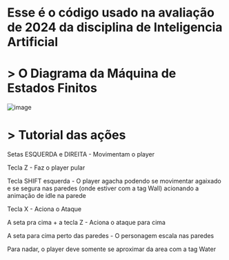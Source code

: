 # Esse é o código usado na avaliação de 2024 da disciplina de Inteligencia Artificial #
# > O Diagrama da Máquina de Estados Finitos # 
![image](https://github.com/EddieDuda/Avalia-o-2024/assets/111926934/33009fb7-b73a-445b-b089-9e42147d8f1c)

# > Tutorial das ações # 
  Setas ESQUERDA e DIREITA - Movimentam o player
  
  Tecla Z - Faz o player pular
  
  Tecla SHIFT esquerda - O player agacha podendo se movimentar agaixado e se segura nas paredes (onde estiver com a tag Wall) acionando a animação de idle na parede
  
  Tecla X - Aciona o Ataque
  
  A seta pra cima + a tecla Z - Aciona o ataque para cima
  
  A seta para cima perto das paredes - O personagem escala nas paredes
  
  Para nadar, o player deve somente se aproximar da area com a tag Water
  
